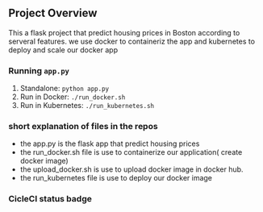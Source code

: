 ﻿
## Project Overview

This a flask project that predict housing prices in Boston according to serveral features. 
we use docker to containeriz the app and kubernetes to deploy and scale our docker app


### Running `app.py`

1. Standalone:  `python app.py`
2. Run in Docker:  `./run_docker.sh`
3. Run in Kubernetes:  `./run_kubernetes.sh`

### short explanation of files  in the repos

- the app.py is the flask app that predict housing prices
- the run_docker.sh file is use to containerize our application( create docker image) 
- the upload_docker.sh is use to upload docker image in docker hub.
- the run_kubernetes  file is use to deploy our docker image 

### CicleCI status badge



